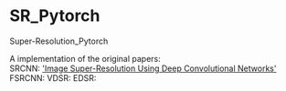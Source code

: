 # SR_Pytorch
 Super-Resolution_Pytorch

A implementation of the original papers:  
SRCNN: ['Image Super-Resolution Using Deep Convolutional Networks'](https://arxiv.org/abs/1501.00092)  
FSRCNN:
VDSR:
EDSR:

